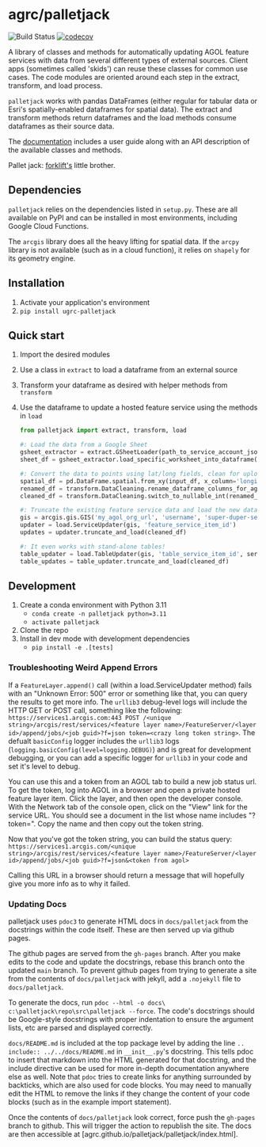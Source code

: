 # agrc/palletjack

![Build Status](https://github.com/agrc/palletjack/workflows/Build%20and%20Test/badge.svg)
[![codecov](https://codecov.io/gh/agrc/palletjack/branch/main/graph/badge.svg)](https://codecov.io/gh/agrc/palletjack)

A library of classes and methods for automatically updating AGOL feature services with data from several different types of external sources. Client apps (sometimes called 'skids') can reuse these classes for common use cases. The code modules are oriented around each step in the extract, transform, and load process.

`palletjack` works with pandas DataFrames (either regular for tabular data or Esri's spatially-enabled dataframes for spatial data). The extract and transform methods return dataframes and the load methods consume dataframes as their source data.

The [documentation](https://agrc.github.io/palletjack/palletjack) includes a user guide along with an API description of the available classes and methods.

Pallet jack: [forklift's](https://www.github.com/agrc/forklift) little brother.

## Dependencies

`palletjack` relies on the dependencies listed in `setup.py`. These are all available on PyPI and can be installed in most environments, including Google Cloud Functions.

The `arcgis` library does all the heavy lifting for spatial data. If the `arcpy` library is not available (such as in a cloud function), it relies on `shapely` for its geometry engine.

## Installation

1. Activate your application's environment
1. `pip install ugrc-palletjack`

## Quick start

1. Import the desired modules
1. Use a class in `extract` to load a dataframe from an external source
1. Transform your dataframe as desired with helper methods from `transform`
1. Use the dataframe to update a hosted feature service using the methods in `load`

   ```python
   from palletjack import extract, transform, load

   #: Load the data from a Google Sheet
   gsheet_extractor = extract.GSheetLoader(path_to_service_account_json)
   sheet_df = gsheet_extractor.load_specific_worksheet_into_dataframe(sheet_id, 'title of desired sheet', by_title=True)

   #: Convert the data to points using lat/long fields, clean for uploading
   spatial_df = pd.DataFrame.spatial.from_xy(input_df, x_column='longitude', y_column='latitude')
   renamed_df = transform.DataCleaning.rename_dataframe_columns_for_agol(spatial_df)
   cleaned_df = transform.DataCleaning.switch_to_nullable_int(renamed_df, ['an_int_field_with_null_values'])

   #: Truncate the existing feature service data and load the new data
   gis = arcgis.gis.GIS('my_agol_org_url', 'username', 'super-duper-secure-password')
   updater = load.ServiceUpdater(gis, 'feature_service_item_id')
   updates = updater.truncate_and_load(cleaned_df)

   #: It even works with stand-alone tables!
   table_updater = load.TableUpdater(gis, 'table_service_item_id', service_type='table')
   table_updates = table_updater.truncate_and_load(cleaned_df)
   ```

## Development

1. Create a conda environment with Python 3.11
   - `conda create -n palletjack python=3.11`
   - `activate palletjack`
1. Clone the repo
1. Install in dev mode with development dependencies
   - `pip install -e .[tests]`

### Troubleshooting Weird Append Errors

If a `FeatureLayer.append()` call (within a load.ServiceUpdater method) fails with an "Unknown Error: 500" error or something like that, you can query the results to get more info. The `urllib3` debug-level logs will include the HTTP GET or POST call, something like the following:
`https://services1.arcgis.com:443 POST /<unique string>/arcgis/rest/services/<feature layer name>/FeatureServer/<layer id>/append/jobs/<job guid>?f=json token=<crazy long token string>`. The defualt `basicConfig` logger includes the `urllib3` logs (`logging.basicConfig(level=logging.DEBUG)`) and is great for development debugging, or you can add a specific logger for `urllib3` in your code and set it's level to debug.

You can use this and a token from an AGOL tab to build a new job status url. To get the token, log into AGOL in a browser and open a private hosted feature layer item. Click the layer, and then open the developer console. With the Network tab of the console open, click on the "View" link for the service URL. You should see a document in the list whose name includes "?token=<really long token string>". Copy the name and then copy out the token string.

Now that you've got the token string, you can build the status query:
`https://services1.arcgis.com/<unique string>/arcgis/rest/services/<feature layer name>/FeatureServer/<layer id>/append/jobs/<job guid>?f=json&<token from agol>`

Calling this URL in a browser should return a message that will hopefully give you more info as to why it failed.

### Updating Docs

palletjack uses `pdoc3` to generate HTML docs in `docs/palletjack` from the docstrings within the code itself. These are then served up via github pages.

The github pages are served from the `gh-pages` branch. After you make edits to the code and update the docstrings, rebase this branch onto the updated `main` branch. To prevent github pages from trying to generate a site from the contents of `docs/palletjack` with jekyll, add a `.nojekyll` file to `docs/palletjack`.

To generate the docs, run `pdoc --html -o docs\ c:\palletjack\repo\src\palletjack --force`. The code's docstrings should be Google-style docstrings with proper indentation to ensure the argument lists, etc are parsed and displayed correctly.

`docs/README.md` is included at the top package level by adding the line `.. include:: ../../docs/README.md` in `__init__.py`'s docstring. This tells pdoc to insert that markdown into the HTML generated for that docstring, and the include directive can be used for more in-depth documentation anywhere else as well. Note that `pdoc` tries to create links for anything surrounded by backticks, which are also used for code blocks. You may need to manually edit the HTML to remove the links if they change the content of your code blocks (such as in the example import statement).

Once the contents of `docs/palletjack` look correct, force push the `gh-pages` branch to github. This will trigger the action to republish the site. The docs are then accessible at [agrc.github.io/palletjack/palletjack/index.html].
